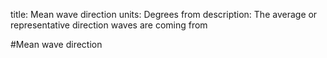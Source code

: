 title: Mean wave direction
units: Degrees from
description: The average or representative direction waves are coming from

#Mean wave direction
